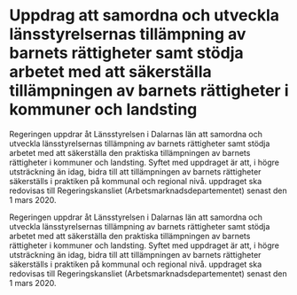 # Uppdrag att samordna och utveckla länsstyrelsernas tillämpning av barnets rättigheter samt stödja arbetet med att säkerställa tillämpningen av barnets rättigheter i kommuner och landsting

Regeringen uppdrar åt Länsstyrelsen i Dalarnas län att samordna och utveckla länsstyrelsernas tillämpning av barnets rättigheter samt stödja arbetet med att säkerställa den praktiska tillämpningen av barnets rättigheter i kommuner och landsting. Syftet med uppdraget är att, i högre utsträckning än idag, bidra till att tillämpningen av barnets rättigheter säkerställs i praktiken på kommunal och regional nivå. uppdraget ska redovisas till Regeringskansliet (Arbetsmarknadsdepartementet) senast den 1 mars 2020.

Regeringen uppdrar åt Länsstyrelsen i Dalarnas län att samordna och utveckla länsstyrelsernas tillämpning av barnets rättigheter samt stödja arbetet med att säkerställa den praktiska tillämpningen av barnets rättigheter i kommuner och landsting. Syftet med uppdraget är att, i högre utsträckning än idag, bidra till att tillämpningen av barnets rättigheter säkerställs i praktiken på kommunal och regional nivå. uppdraget ska redovisas till Regeringskansliet (Arbetsmarknadsdepartementet) senast den 1 mars 2020.
